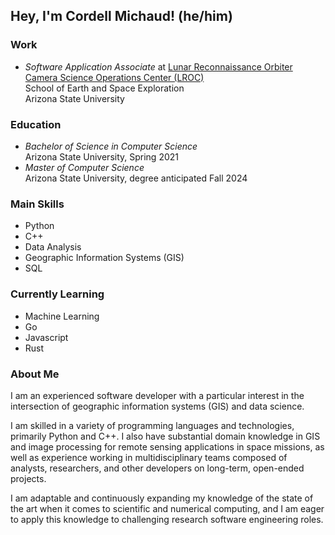 <h2>Hey, I'm Cordell Michaud! (he/him)</h2>

<!--
<img align="right" width="460" height="460" src="res/michaudcordell_avatar.png">
-->

<h3>Work</h3>

<ul>
    <li>
        <em>Software Application Associate</em> at <a href="https://www.lroc.asu.edu/">Lunar Reconnaissance Orbiter Camera Science Operations Center (LROC)</a><br>
        School of Earth and Space Exploration<br>
        Arizona State University
    </li>
</ul>

<h3>Education</h3>
<ul>
    <li>
        <em>Bachelor of Science in Computer Science</em><br>
        Arizona State University, Spring 2021
    </li>
    <li>
        <em>Master of Computer Science</em><br>
        Arizona State University, degree anticipated Fall 2024
    </li>
</ul>

<h3>Main Skills</h3>

<ul>
    <li>Python</li>
    <li>C++</li></li>
    <li>Data Analysis</li>
    <li>Geographic Information Systems (GIS)</li>
    <li>SQL</li>
</ul>

<h3>Currently Learning</h3>

<ul>
    <li>Machine Learning</li>
    <li>Go</li>
    <li>Javascript</li>
    <li>Rust</li>
</ul>


<h3>About Me</h3>
<p>
    I am an experienced software developer with a particular interest in the intersection of geographic information systems (GIS) and data science.
</p>

<p>
    I am skilled in a variety of programming languages and technologies, primarily Python and C++. I also have substantial domain knowledge in GIS and image processing for remote sensing applications in space missions, as well as experience working in multidisciplinary teams composed of analysts, researchers, and other developers on long-term, open-ended projects.
</p>

<p>
    I am adaptable and continuously expanding my knowledge of the state of the art when it comes to scientific and numerical computing, and I am eager to apply this knowledge to challenging research software engineering roles.
</p>
